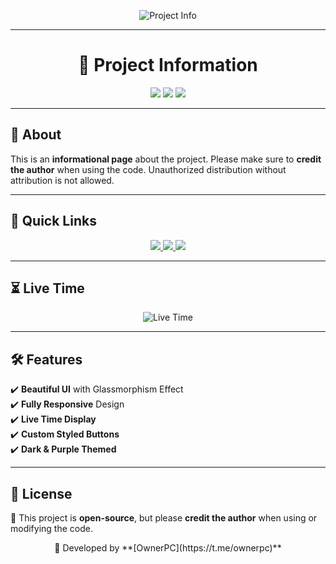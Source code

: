 <p align="center">
  <img src="https://img.shields.io/badge/Project-Info_Page-purple?style=for-the-badge&logo=github" alt="Project Info">
</p>

---

<h1 align="center">🚀 Project Information</h1>

<p align="center">
  <img src="https://img.shields.io/github/languages/top/ownerpv?style=flat-square">
  <img src="https://img.shields.io/github/repo-size/ownerpv?style=flat-square">
  <img src="https://img.shields.io/badge/status-active-brightgreen?style=flat-square">
</p>

---

## 📌 About  
This is an **informational page** about the project. Please make sure to **credit the author** when using the code. Unauthorized distribution without attribution is not allowed.  

---

## 🌟 Quick Links  

<p align="center">
  <a href="https://t.me/ownerpc">
    <img src="https://img.shields.io/badge/Telegram-Message-blue?style=for-the-badge&logo=telegram">
  </a>  
  <a href="https://github.com/ownerpv">
    <img src="https://img.shields.io/badge/GitHub-Visit-darkgreen?style=for-the-badge&logo=github">
  </a>  
  <a href="https://github.com/button-glass">
    <img src="https://img.shields.io/badge/GitHub_Button-Glass_Effect-purple?style=for-the-badge&logo=github">
  </a>  
</p>

---

## ⏳ Live Time  
<p align="center">
  <img src="https://img.shields.io/endpoint?url=https://worldtimeapi.org/api/timezone/Etc/UTC&style=for-the-badge&label=Current_Time&color=yellow" alt="Live Time">
</p>

---

## 🛠 Features  
✔️ **Beautiful UI** with Glassmorphism Effect  
✔️ **Fully Responsive** Design  
✔️ **Live Time Display**  
✔️ **Custom Styled Buttons**  
✔️ **Dark & Purple Themed**  

---

## 📝 License  
📜 This project is **open-source**, but please **credit the author** when using or modifying the code.  

<p align="center">
  💜 Developed by **[OwnerPC](https://t.me/ownerpc)**
</p>
